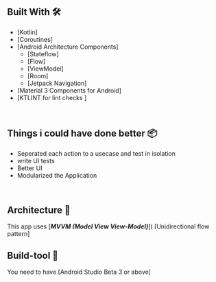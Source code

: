 
## Built With 🛠
- [Kotlin]
- [Coroutines]
- [Android Architecture Components]
  - [Stateflow]
  - [Flow]
  - [ViewModel]
  - [Room]
  - [Jetpack Navigation]
- [Material 3 Components for Android] 
-  [KTLINT for lint checks ]


<br />

## Things i could have done better 📦
 * Seperated each action to a usecase and test in isolation
 * write UI tests
 * Better UI
 * Modularized the Application
    


<br />


## Architecture 🗼
This app uses [***MVVM (Model View View-Model)***](
[Unidirectional flow pattern]


## Build-tool 🧰
You need to have [Android Studio Beta 3 or above] 
